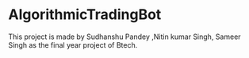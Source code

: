 # AlgorithmicTradingBot

This project is made by Sudhanshu Pandey ,Nitin kumar Singh, Sameer Singh as the final year project of Btech.
